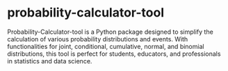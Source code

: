 # probability-calculator-tool
Probability-Calculator-tool is a Python package designed to simplify the calculation of various probability distributions and events. With functionalities for joint, conditional, cumulative, normal, and binomial distributions, this tool is perfect for students, educators, and professionals in statistics and data science.
